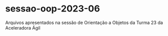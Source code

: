 # sessao-oop-2023-06
Arquivos apresentados na sessão de Orientação a Objetos da Turma 23 da Aceleradora Ágil
